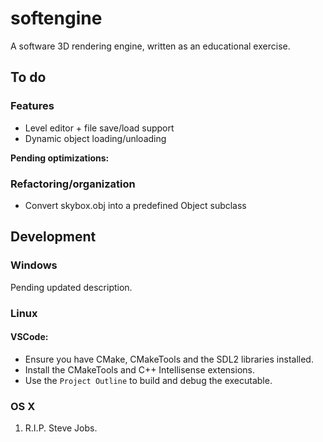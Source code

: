 # softengine
A software 3D rendering engine, written as an educational exercise.

## To do

### Features

* Level editor + file save/load support
* Dynamic object loading/unloading

**Pending optimizations:**

### Refactoring/organization

* Convert skybox.obj into a predefined Object subclass

## Development

### Windows

Pending updated description.

### Linux

#### VSCode:
- Ensure you have CMake, CMakeTools and the SDL2 libraries installed.
- Install the CMakeTools and C++ Intellisense extensions.
- Use the `Project Outline` to build and debug the executable.

### OS X
1. R.I.P. Steve Jobs.
